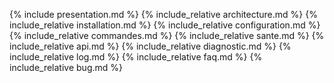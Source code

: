 {% include presentation.md %}
{% include_relative architecture.md %}
{% include_relative installation.md %}
{% include_relative configuration.md %}
{% include_relative commandes.md %}
{% include_relative sante.md %}
{% include_relative api.md %}
{% include_relative diagnostic.md %}
{% include_relative log.md %}
{% include_relative faq.md %}
{% include_relative bug.md %}
